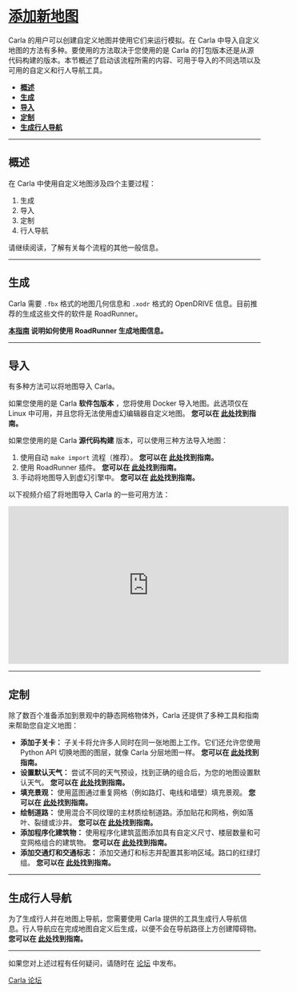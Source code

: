 # [添加新地图](https://carla.readthedocs.io/en/latest/tuto_M_custom_map_overview/)

Carla 的用户可以创建自定义地图并使用它们来运行模拟。在 Carla 中导入自定义地图的方法有多种。要使用的方法取决于您使用的是 Carla 的打包版本还是从源代码构建的版本。本节概述了启动该流程所需的内容、可用于导入的不同选项以及可用的自定义和行人导航工具。

- [__概述__](#overview)
- [__生成__](#generation)
- [__导入__](#importation)
- [__定制__](#customization)
- [__生成行人导航__](#generate-pedestrian-navigation)

---

## 概述 <span id="overview"></span>

在 Carla 中使用自定义地图涉及四个主要过程：

1. 生成
2. 导入
3. 定制
4. 行人导航

请继续阅读，了解有关每个流程的其他一般信息。

---

## 生成 <span id="generation"></span>

Carla 需要 `.fbx` 格式的地图几何信息和 `.xodr` 格式的 OpenDRIVE 信息。目前推荐的生成这些文件的软件是 RoadRunner。

__[本指南](tuto_M_generate_map.md) 说明如何使用 RoadRunner 生成地图信息。__

---

## 导入 <span id="importation"></span>

有多种方法可以将地图导入 Carla。 

如果您使用的是 Carla __软件包版本__ ，您将使用 Docker 导入地图。此选项仅在 Linux 中可用，并且您将无法使用虚幻编辑器自定义地图。 __您可以在 [此处](tuto_M_add_map_package.md)找到指南。__

如果您使用的是 Carla __源代码构建__ 版本，可以使用三种方法导入地图：

1. 使用自动 `make import` 流程（推荐）。  __您可以在 [此处](tuto_M_add_map_source.md)找到指南。__
2. 使用 RoadRunner 插件。 __您可以在 [此处](tuto_M_add_map_alternative.md#roadrunner-plugin-import)找到指南。__
3. 手动将地图导入到虚幻引擎中。 __您可以在 [此处](tuto_M_add_map_alternative.md#manual-import)找到指南。__

以下视频介绍了将地图导入 Carla 的一些可用方法：

<iframe width="560" height="315" src="https://www.youtube.com/embed/mHiUUZ4xC9o" frameborder="0" allow="accelerometer; autoplay; clipboard-write; encrypted-media; gyroscope; picture-in-picture" allowfullscreen></iframe>

<br>

---

## 定制 <span id="customization"></span>

除了数百个准备添加到景观中的静态网格物体外，Carla 还提供了多种工具和指南来帮助您自定义地图：

- __添加子关卡：__ 子关卡将允许多人同时在同一张地图上工作。它们还允许您使用 Python API 切换地图的图层，就像 Carla 分层地图一样。 __您可以在 [此处](tuto_M_custom_layers.md)找到指南。__
- __设置默认天气：__ 尝试不同的天气预设，找到正确的组合后，为您的地图设置默认天气。 __您可以在 [此处](tuto_M_custom_weather_landscape.md#weather-customization)找到指南。__
- __填充景观：__ 使用蓝图通过重复网格（例如路灯、电线和墙壁）填充景观。 __您可以在 [此处](tuto_M_custom_weather_landscape.md#add-serial-meshes)找到指南。__
- __绘制道路：__ 使用混合不同纹理的主材质绘制道路。添加贴花和网格，例如落叶、裂缝或沙井。 __您可以在 [此处](tuto_M_custom_road_painter.md)找到指南。__
- __添加程序化建筑物：__ 使用程序化建筑蓝图添加具有自定义尺寸、楼层数量和可变网格组合的建筑物。  __您可以在 [此处](tuto_M_custom_buildings.md)找到指南。__
- __添加交通灯和交通标志：__ 添加交通灯和标志并配置其影响区域。路口的红绿灯组。 __您可以在 [此处](tuto_M_custom_add_tl.md)找到指南。__

---

## 生成行人导航 <span id="generate-pedestrian-navigation"></span>

为了生成行人并在地图上导航，您需要使用 Carla 提供的工具生成行人导航信息。行人导航应在完成地图自定义后生成，以便不会在导航路径上方创建障碍物。 __您可以在 [此处](tuto_M_generate_pedestrian_navigation.md)找到指南。__

---

如果您对上述过程有任何疑问，请随时在 [论坛](https://github.com/carla-simulator/carla/discussions) 中发布。

<div class="build-buttons">
<p>
<a href="https://github.com/carla-simulator/carla/discussions" target="_blank" class="btn btn-neutral" title="Go to the CARLA forum">
Carla 论坛</a>
</p>
</div>